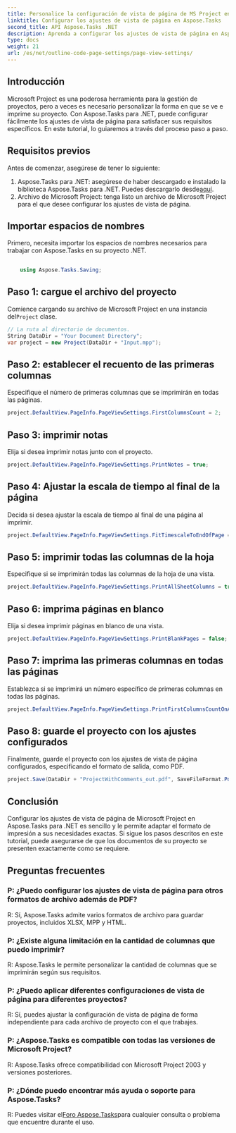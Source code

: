 ```yaml
---
title: Personalice la configuración de vista de página de MS Project en Aspose.Tasks
linktitle: Configurar los ajustes de vista de página en Aspose.Tasks
second_title: API Aspose.Tasks .NET
description: Aprenda a configurar los ajustes de vista de página en Aspose.Tasks para .NET para adaptar el formato de impresión de sus documentos de Microsoft Project.
type: docs
weight: 21
url: /es/net/outline-code-page-settings/page-view-settings/
---
```

## Introducción
Microsoft Project es una poderosa herramienta para la gestión de proyectos, pero a veces es necesario personalizar la forma en que se ve e imprime su proyecto. Con Aspose.Tasks para .NET, puede configurar fácilmente los ajustes de vista de página para satisfacer sus requisitos específicos. En este tutorial, lo guiaremos a través del proceso paso a paso.
## Requisitos previos
Antes de comenzar, asegúrese de tener lo siguiente:
1.  Aspose.Tasks para .NET: asegúrese de haber descargado e instalado la biblioteca Aspose.Tasks para .NET. Puedes descargarlo desde[aquí](https://releases.aspose.com/tasks/net/).
2. Archivo de Microsoft Project: tenga listo un archivo de Microsoft Project para el que desee configurar los ajustes de vista de página.

## Importar espacios de nombres
Primero, necesita importar los espacios de nombres necesarios para trabajar con Aspose.Tasks en su proyecto .NET.
```csharp
    
    using Aspose.Tasks.Saving;
```
## Paso 1: cargue el archivo del proyecto
 Comience cargando su archivo de Microsoft Project en una instancia del`Project` clase.
```csharp
// La ruta al directorio de documentos.
String DataDir = "Your Document Directory";
var project = new Project(DataDir + "Input.mpp");
```
## Paso 2: establecer el recuento de las primeras columnas
Especifique el número de primeras columnas que se imprimirán en todas las páginas.
```csharp
project.DefaultView.PageInfo.PageViewSettings.FirstColumnsCount = 2;
```
## Paso 3: imprimir notas
Elija si desea imprimir notas junto con el proyecto.
```csharp
project.DefaultView.PageInfo.PageViewSettings.PrintNotes = true;
```
## Paso 4: Ajustar la escala de tiempo al final de la página
Decida si desea ajustar la escala de tiempo al final de una página al imprimir.
```csharp
project.DefaultView.PageInfo.PageViewSettings.FitTimescaleToEndOfPage = true;
```
## Paso 5: imprimir todas las columnas de la hoja
Especifique si se imprimirán todas las columnas de la hoja de una vista.
```csharp
project.DefaultView.PageInfo.PageViewSettings.PrintAllSheetColumns = true;
```
## Paso 6: imprima páginas en blanco
Elija si desea imprimir páginas en blanco de una vista.
```csharp
project.DefaultView.PageInfo.PageViewSettings.PrintBlankPages = false;
```
## Paso 7: imprima las primeras columnas en todas las páginas
Establezca si se imprimirá un número específico de primeras columnas en todas las páginas.
```csharp
project.DefaultView.PageInfo.PageViewSettings.PrintFirstColumnsCountOnAllPages = true;
```
## Paso 8: guarde el proyecto con los ajustes configurados
Finalmente, guarde el proyecto con los ajustes de vista de página configurados, especificando el formato de salida, como PDF.
```csharp
project.Save(DataDir + "ProjectWithComments_out.pdf", SaveFileFormat.Pdf);
```

## Conclusión
Configurar los ajustes de vista de página de Microsoft Project en Aspose.Tasks para .NET es sencillo y le permite adaptar el formato de impresión a sus necesidades exactas. Si sigue los pasos descritos en este tutorial, puede asegurarse de que los documentos de su proyecto se presenten exactamente como se requiere.
## Preguntas frecuentes
### P: ¿Puedo configurar los ajustes de vista de página para otros formatos de archivo además de PDF?
R: Sí, Aspose.Tasks admite varios formatos de archivo para guardar proyectos, incluidos XLSX, MPP y HTML.
### P: ¿Existe alguna limitación en la cantidad de columnas que puedo imprimir?
R: Aspose.Tasks le permite personalizar la cantidad de columnas que se imprimirán según sus requisitos.
### P: ¿Puedo aplicar diferentes configuraciones de vista de página para diferentes proyectos?
R: Sí, puedes ajustar la configuración de vista de página de forma independiente para cada archivo de proyecto con el que trabajes.
### P: ¿Aspose.Tasks es compatible con todas las versiones de Microsoft Project?
R: Aspose.Tasks ofrece compatibilidad con Microsoft Project 2003 y versiones posteriores.
### P: ¿Dónde puedo encontrar más ayuda o soporte para Aspose.Tasks?
 R: Puedes visitar el[Foro Aspose.Tasks](https://forum.aspose.com/c/tasks/15)para cualquier consulta o problema que encuentre durante el uso.